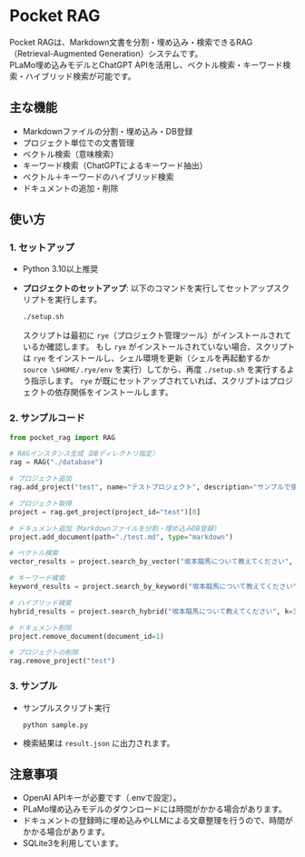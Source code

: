 # Pocket RAG

Pocket RAGは、Markdown文書を分割・埋め込み・検索できるRAG（Retrieval-Augmented Generation）システムです。  
PLaMo埋め込みモデルとChatGPT APIを活用し、ベクトル検索・キーワード検索・ハイブリッド検索が可能です。

## 主な機能

- Markdownファイルの分割・埋め込み・DB登録
- プロジェクト単位での文書管理
- ベクトル検索（意味検索）
- キーワード検索（ChatGPTによるキーワード抽出）
- ベクトル＋キーワードのハイブリッド検索
- ドキュメントの追加・削除

## 使い方

### 1. セットアップ

- Python 3.10以上推奨

- **プロジェクトのセットアップ**:
  以下のコマンドを実行してセットアップスクリプトを実行します。
  ```bash
  ./setup.sh
  ```
  スクリプトは最初に `rye`（プロジェクト管理ツール）がインストールされているか確認します。
  もし `rye` がインストールされていない場合、スクリプトは `rye` をインストールし、シェル環境を更新（シェルを再起動するか `source \$HOME/.rye/env` を実行）してから、再度 `./setup.sh` を実行するよう指示します。
  `rye` が既にセットアップされていれば、スクリプトはプロジェクトの依存関係をインストールします。

### 2. サンプルコード

```python
from pocket_rag import RAG

# RAGインスタンス生成（DBディレクトリ指定）
rag = RAG("./database")

# プロジェクト追加
rag.add_project("test", name="テストプロジェクト", description="サンプルで使用するテストプロジェクトです。")

# プロジェクト取得
project = rag.get_project(project_id="test")[0]

# ドキュメント追加（Markdownファイルを分割・埋め込みDB登録）
project.add_document(path="./test.md", type="markdown")

# ベクトル検索
vector_results = project.search_by_vector("坂本龍馬について教えてください", k=3)

# キーワード検索
keyword_results = project.search_by_keyword("坂本龍馬について教えてください")

# ハイブリッド検索
hybrid_results = project.search_hybrid("坂本龍馬について教えてください", k=3)

# ドキュメント削除
project.remove_document(document_id=1)

# プロジェクトの削除
rag.remove_project("test")
```

### 3. サンプル

- サンプルスクリプト実行
  ```
  python sample.py
  ```

- 検索結果は `result.json` に出力されます。

## 注意事項

- OpenAI APIキーが必要です（.envで設定）。
- PLaMo埋め込みモデルのダウンロードには時間がかかる場合があります。
- ドキュメントの登録時に埋め込みやLLMによる文章整理を行うので、時間がかかる場合があります。
- SQLite3を利用しています。
